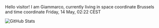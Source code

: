 Hello visitor! I am Giammarco, currently living in space coordinate Brussels and time coordinate Friday, 14 May, 02:22 CEST

![GitHub Stats](https://github-readme-stats.vercel.app/api?username=grcasanova)
